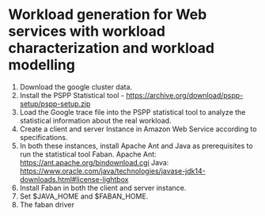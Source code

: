 # Workload generation for Web services with workload characterization and workload modelling
1. Download the google cluster data. 
2. Install the PSPP Statistical tool - https://archive.org/download/pspp-setup/pspp-setup.zip
3. Load the Google trace file into the PSPP statistical tool to analyze the statistical information about the real workload. 
4. Create a client and server Instance in Amazon Web Service according to specifications.
5. In both these instances, install Apache Ant and Java as prerequisites to run the statistical tool Faban. 
  Apache Ant:  https://ant.apache.org/bindownload.cgi
  Java: https://www.oracle.com/java/technologies/javase-jdk14-downloads.html#license-lightbox
6. Install Faban in both the client and server instance. 
7. Set $JAVA_HOME and $FABAN_HOME. 
8. The faban driver


